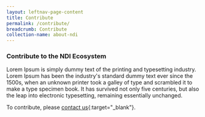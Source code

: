 ```yaml
---
layout: leftnav-page-content
title: Contribute
permalink: /contribute/
breadcrumb: Contribute
collection-name: about-ndi
---
```


### **Contribute to the NDI Ecosystem**

Lorem Ipsum is simply dummy text of the printing and typesetting industry. Lorem Ipsum has been the industry's standard dummy text ever since the 1500s, when an unknown printer took a galley of type and scrambled it to make a type specimen book. It has survived not only five centuries, but also the leap into electronic typesetting, remaining essentially unchanged.

To contribute, please [contact us](https://form.sg/#!/forms/govtech/5a9ce876b3a3b6006e6b8335){:target="_blank"}.